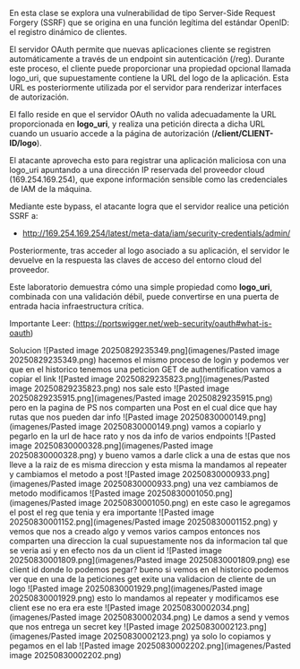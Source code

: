En esta clase se explora una vulnerabilidad de tipo Server-Side Request Forgery (SSRF) que se origina en una función legítima del estándar OpenID: el registro dinámico de clientes.

El servidor OAuth permite que nuevas aplicaciones cliente se registren automáticamente a través de un endpoint sin autenticación (/reg). Durante este proceso, el cliente puede proporcionar una propiedad opcional llamada logo_uri, que supuestamente contiene la URL del logo de la aplicación. Esta URL es posteriormente utilizada por el servidor para renderizar interfaces de autorización.

El fallo reside en que el servidor OAuth no valida adecuadamente la URL proporcionada en **logo_uri**, y realiza una petición directa a dicha URL cuando un usuario accede a la página de autorización (**/client/CLIENT-ID/logo**).

El atacante aprovecha esto para registrar una aplicación maliciosa con una logo_uri apuntando a una dirección IP reservada del proveedor cloud (169.254.169.254), que expone información sensible como las credenciales de IAM de la máquina.

Mediante este bypass, el atacante logra que el servidor realice una petición SSRF a:

- http://169.254.169.254/latest/meta-data/iam/security-credentials/admin/

Posteriormente, tras acceder al logo asociado a su aplicación, el servidor le devuelve en la respuesta las claves de acceso del entorno cloud del proveedor.

Este laboratorio demuestra cómo una simple propiedad como **logo_uri**, combinada con una validación débil, puede convertirse en una puerta de entrada hacia infraestructura crítica.

Importante Leer: (https://portswigger.net/web-security/oauth#what-is-oauth)

Solucion
![Pasted image 20250829235349.png](imagenes/Pasted image 20250829235349.png)
hacemos el mismo proceso de login y podemos ver que en el historico tenemos una peticion GET de authentification vamos a copiar el link
![Pasted image 20250829235823.png](imagenes/Pasted image 20250829235823.png)
nos sale esto 
![Pasted image 20250829235915.png](imagenes/Pasted image 20250829235915.png)
pero en la pagina de PS nos comparten una Post en el cual dice que hay rutas que nos pueden dar info
![Pasted image 20250830000149.png](imagenes/Pasted image 20250830000149.png)
vamos a copiarlo y pegarlo en la url de hace rato
y nos da info de varios endpoints
![Pasted image 20250830000328.png](imagenes/Pasted image 20250830000328.png)
y bueno vamos a darle click a una de estas que nos lleve a la raiz de es misma direccion
y esta misma la mandamos al repeater y cambiamos el metodo a post
![Pasted image 20250830000933.png](imagenes/Pasted image 20250830000933.png)
una vez cambiamos de metodo modificamos
![Pasted image 20250830001050.png](imagenes/Pasted image 20250830001050.png)
en este caso le agregamos el post el reg que tenia y era importante
![Pasted image 20250830001152.png](imagenes/Pasted image 20250830001152.png)
y vemos que nos a creado algo y vemos varios campos 
entonces nos comparten una direccion la cual supuestamente nos da informacion
tal que se veria asi y en efecto nos da un client id
![Pasted image 20250830001809.png](imagenes/Pasted image 20250830001809.png)
ese client id donde lo podemos pegar?
bueno si vemos en el historico podemos ver que en una de la peticiones get exite una validacion de cliente de un logo
![Pasted image 20250830001929.png](imagenes/Pasted image 20250830001929.png)
esto lo mandamos al repeater y modificamos ese client
ese no era era este
![Pasted image 20250830002034.png](imagenes/Pasted image 20250830002034.png)
Le damos a send y vemos que nos entrega un secret key
![Pasted image 20250830002123.png](imagenes/Pasted image 20250830002123.png)
ya solo lo copiamos y pegamos en el lab
![Pasted image 20250830002202.png](imagenes/Pasted image 20250830002202.png)

